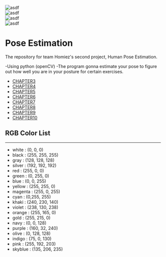 ![asdf](https://img.shields.io/github/issues/AhnJunYeong0319/PoseEstimation)   
![asdf](https://img.shields.io/github/forks/AhnJunYeong0319/PoseEstimation)   
![asdf](https://img.shields.io/github/stars/AhnJunYeong0319/PoseEstimation)   
![asdf](https://img.shields.io/github/license/AhnJunYeong0319/PoseEstimation)    
# Pose Estimation
The repository for team Homiez's second project, Human Pose Estimation.

-Using python (openCV)
-The program gonna estimate your pose to figure out how well you are in your posture for certain exercises.


- [CHAPTER3](https://github.com/AhnJunYeong0319/PoseEstimation/tree/main/CHAPTER3)
- [CHAPTER4](https://github.com/AhnJunYeong0319/PoseEstimation/tree/main/CHAPTER4)
- [CHAPTER5](https://github.com/AhnJunYeong0319/PoseEstimation/tree/main/CHAPTER5)
- [CHAPTER6](https://github.com/AhnJunYeong0319/PoseEstimation/tree/main/CHAPTER6)
- [CHAPTER7](https://github.com/AhnJunYeong0319/PoseEstimation/tree/main/CHAPTER7)
- [CHAPTER8](https://github.com/AhnJunYeong0319/PoseEstimation/tree/main/CHAPTER8)
- [CHAPTER9](https://github.com/AhnJunYeong0319/PoseEstimation/tree/main/CHAPTER9)
- [CHAPTER10](https://github.com/AhnJunYeong0319/PoseEstimation/tree/main/CHAPTER10)


## RGB Color List
---

- white : (0, 0, 0)
- black : (255, 255, 255)
- gray : (128, 128, 128)
- silver : (192, 192, 192)
- red : (255, 0, 0)
- green : (0, 255, 0)
- blue : (0, 0, 255)
- yellow : (255, 255, 0)
- magenta : (255, 0, 255)
- cyan : (0,255, 255)
- khaki : (240, 230, 140)
- violet : (238, 130, 238)
- orange : (255, 165, 0)
- gold : (255, 215, 0)
- navy : (0, 0, 128)
- purple : (160, 32, 240)
- olive : (0, 128, 128)
- indigo : (75, 0, 130)
- pink : (255, 192, 203)
- skyblue : (135, 206, 235)
